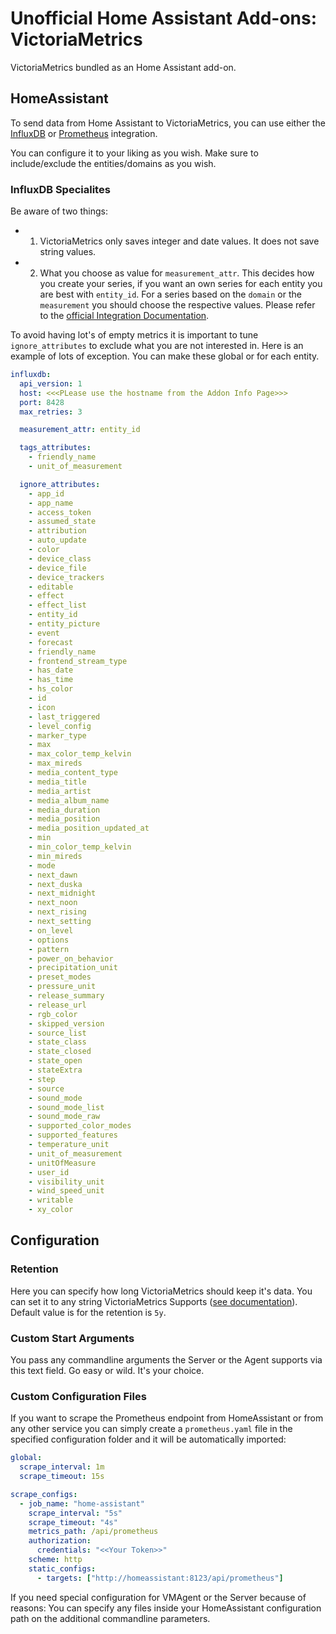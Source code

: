 # Unofficial Home Assistant Add-ons: VictoriaMetrics

VictoriaMetrics bundled as an Home Assistant add-on.

## HomeAssistant

To send data from Home Assistant to VictoriaMetrics, you can use either the
[InfluxDB][integration-influxdb] or
[Prometheus][integration-prometheus]
integration.

You can configure it to your liking as you wish. Make sure to include/exclude
the entities/domains as you wish.

### InfluxDB Specialites

Be aware of two things:

- 1.  VictoriaMetrics only saves integer and date values. It does not save
      string values.
- 2.  What you choose as value for `measurement_attr`. This decides how you
      create your series, if you want an own series for each entity you are best
      with `entity_id`. For a series based on the `domain` or the `measurement`
      you should choose the respective values.
      Please refer to the [official Integration Documentation][integration-influxdb-measurement].

To avoid having lot's of empty metrics it is important to tune
`ignore_attributes` to exclude what you are not interested in. Here is an
example of lots of exception. You can make these global or for each entity.

```yaml
influxdb:
  api_version: 1
  host: <<<PLease use the hostname from the Addon Info Page>>>
  port: 8428
  max_retries: 3

  measurement_attr: entity_id

  tags_attributes:
    - friendly_name
    - unit_of_measurement

  ignore_attributes:
    - app_id
    - app_name
    - access_token
    - assumed_state
    - attribution
    - auto_update
    - color
    - device_class
    - device_file
    - device_trackers
    - editable
    - effect
    - effect_list
    - entity_id
    - entity_picture
    - event
    - forecast
    - friendly_name
    - frontend_stream_type
    - has_date
    - has_time
    - hs_color
    - id
    - icon
    - last_triggered
    - level_config
    - marker_type
    - max
    - max_color_temp_kelvin
    - max_mireds
    - media_content_type
    - media_title
    - media_artist
    - media_album_name
    - media_duration
    - media_position
    - media_position_updated_at
    - min
    - min_color_temp_kelvin
    - min_mireds
    - mode
    - next_dawn
    - next_duska
    - next_midnight
    - next_noon
    - next_rising
    - next_setting
    - on_level
    - options
    - pattern
    - power_on_behavior
    - precipitation_unit
    - preset_modes
    - pressure_unit
    - release_summary
    - release_url
    - rgb_color
    - skipped_version
    - source_list
    - state_class
    - state_closed
    - state_open
    - stateExtra
    - step
    - source
    - sound_mode
    - sound_mode_list
    - sound_mode_raw
    - supported_color_modes
    - supported_features
    - temperature_unit
    - unit_of_measurement
    - unitOfMeasure
    - user_id
    - visibility_unit
    - wind_speed_unit
    - writable
    - xy_color
```

## Configuration

### Retention

Here you can specify how long VictoriaMetrics should keep it's data. You can set
it to any string VictoriaMetrics Supports ([see documentation][documentation-metrics]).
Default value is for the retention is `5y`.

### Custom Start Arguments

You pass any commandline arguments the Server or the Agent supports via this
text field. Go easy or wild. It's your choice.

### Custom Configuration Files

If you want to scrape the Prometheus endpoint from HomeAssistant or from any
other service you can simply create a `prometheus.yaml` file in the specified
configuration folder and it will be automatically imported:

```yaml
global:
  scrape_interval: 1m
  scrape_timeout: 15s

scrape_configs:
  - job_name: "home-assistant"
    scrape_interval: "5s"
    scrape_timeout: "4s"
    metrics_path: /api/prometheus
    authorization:
      credentials: "<<Your Token>>"
    scheme: http
    static_configs:
      - targets: ["http://homeassistant:8123/api/prometheus"]
```

If you need special configuration for VMAgent or the Server because of reasons:
You can specify any files inside your HomeAssistant configuration path on the
additional commandline parameters.

[documentation-metrics]: https://github.com/VictoriaMetrics/VictoriaMetrics#retention
[integration-influxdb]: https://www.home-assistant.io/integrations/influxdb/
[integration-prometheus]: https://www.home-assistant.io/integrations/prometheus/
[integration-influxdb-measurement]: https://www.home-assistant.io/integrations/influxdb/#measurement_attr
